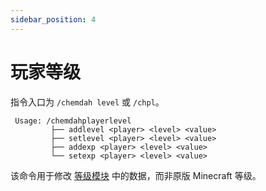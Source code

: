 ```yaml
---
sidebar_position: 4
---
```


# 玩家等级

指令入口为 `/chemdah level` 或 `/chpl`。

```
 Usage: /chemdahplayerlevel
         ├── addlevel <player> <level> <value>
         ├── setlevel <player> <level> <value>
         ├── addexp <player> <level> <value>
         └── setexp <player> <level> <value>
```

该命令用于修改 [等级模块](/plugin/chemdah/start/module/level) 中的数据，而非原版 Minecraft 等级。